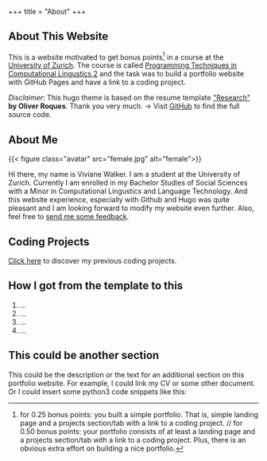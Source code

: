 +++
title = "About"
+++

## About This Website

This is a website motivated to get bonus points[^1] in a course at the [University of Zurich](https://www.uzh.ch/en.html). The course is called [Programming Techniques in Computational Lingustics 2](https://studentservices.uzh.ch/uzh/anonym/vvz/?sap-language=EN&sap-ui-language=EN#/details/2021/004/SM/50941577) and the task was to build a portfolio website with GitHub Pages and have a link to a coding project.


*Disclaimer*: This hugo theme is based on the resume template ["Research"](https://themes.gohugo.io/themes/hugo-researcher/) **by Oliver Roques**. Thank you very much. -> Visit [ GitHub](https://github.com/ojroques/hugo-researcher) to find the full source code.
## About Me

{{< figure class="avatar" src="female.jpg" alt="female">}}

Hi there, my name is Viviane Walker. I am a student at the University of Zurich. Currently I am enrolled in my Bachelor Studies of Social Sciences with a Minor in Computational Lingustics and Language Technology. And this website experience, especially with Github and Hugo was quite pleasant and I am looking forward to modify my website even further. Also, feel free to [send me some feedback](mailto:viviane.walker@uzh.ch).


## Coding Projects


[Click here](http://viviane-walker-uzh.github.io/portfolio-website/projects/) to discover my previous coding projects.


## How I got from the template to this
1. ...
2. ...
3. ...
4. ...

## This could be another section

This could be the description or the text for an additional section on this portfolio website. For example, I could link my CV or some other document. Or I could insert some python3 code snippets like this:









[^1]: for 0.25 bonus points: you built a simple portfolio. That is, simple landing page and a projects section/tab with a link to a coding project. // for 0.50 bonus points: your portfolio consists of at least a landing page and a projects section/tab with a link to a coding project. Plus, there is an obvious extra effort on building a nice portfolio.

